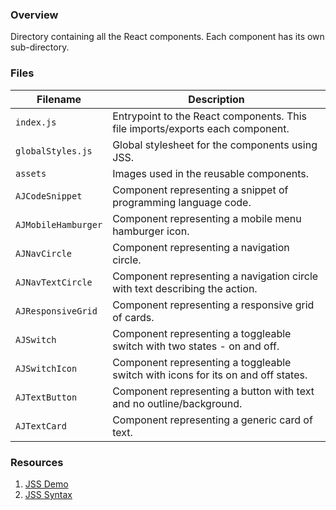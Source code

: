 ### Overview

Directory containing all the React components.  Each component has its own sub-directory.

### Files

| Filename                 | Description                                                                               |
|--------------------------|-------------------------------------------------------------------------------------------|
| `index.js`               | Entrypoint to the React components.  This file imports/exports each component.            |
| `globalStyles.js`        | Global stylesheet for the components using JSS.                                           |
| `assets`                 | Images used in the reusable components.                                                   |
| `AJCodeSnippet`          | Component representing a snippet of programming language code.                            |
| `AJMobileHamburger`      | Component representing a mobile menu hamburger icon.                                      |
| `AJNavCircle`            | Component representing a navigation circle.                                               |
| `AJNavTextCircle`        | Component representing a navigation circle with text describing the action.               |
| `AJResponsiveGrid`       | Component representing a responsive grid of cards.                                        |
| `AJSwitch`               | Component representing a toggleable switch with two states - on and off.                  |
| `AJSwitchIcon`           | Component representing a toggleable switch with icons for its on and off states.          |
| `AJTextButton`           | Component representing a button with text and no outline/background.                      |
| `AJTextCard`             | Component representing a generic card of text.                                            |

### Resources

1) [JSS Demo](https://codesandbox.io/s/j3l06yyqpw)
2) [JSS Syntax](https://cssinjs.org/jss-syntax/?v=v10.0.0)
